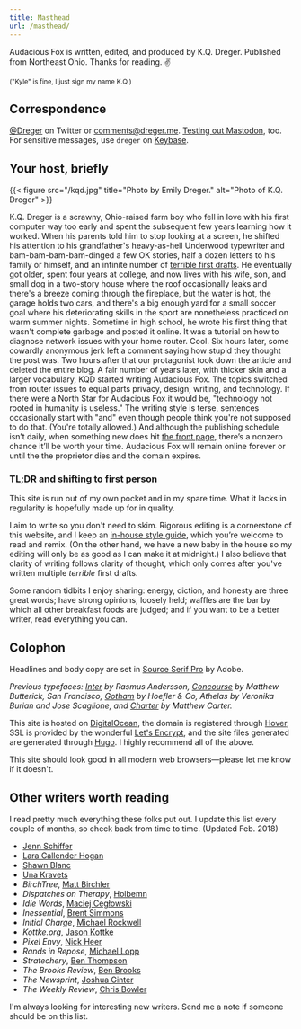 ```yaml
---
title: Masthead
url: /masthead/
---
```


Audacious Fox is written, edited, and produced by K.Q. Dreger. Published from Northeast Ohio. Thanks for reading. ✌️

<small>("Kyle" is fine, I just sign my name K.Q.)</small>


## Correspondence

[@Dreger](https://twitter.com/dreger) on Twitter or <comments@dreger.me>. [Testing out Mastodon](https://mastodon.social/@dreger), too. For sensitive messages, use `dreger` on [Keybase][].

[keybase]: https://keybase.io/dreger 


## Your host, briefly

{{< figure src="/kqd.jpg" title="Photo by Emily Dreger." alt="Photo of K.Q. Dreger" >}}

K.Q. Dreger is a scrawny, Ohio-raised farm boy who fell in love with his first computer way too early and spent the subsequent few years learning how it worked. When his parents told him to stop looking at a screen, he shifted his attention to his grandfather's heavy-as-hell Underwood typewriter and bam-bam-bam-bam-dinged a few OK stories, half a dozen letters to his family or himself, and an infinite number of [terrible first drafts](https://www.brainpickings.org/2013/11/22/bird-by-bird-anne-lamott/). He eventually got older, spent four years at college, and now lives with his wife, son, and small dog in a two-story house where the roof occasionally leaks and there's a breeze coming through the fireplace, but the water is hot, the garage holds two cars, and there's a big enough yard for a small soccer goal where his deteriorating skills in the sport are nonetheless practiced on warm summer nights. Sometime in high school, he wrote his first thing that wasn't complete garbage and posted it online. It was a tutorial on how to diagnose network issues with your home router. Cool. Six hours later, some cowardly anonymous jerk left a comment saying how stupid they thought the post was. Two hours after that our protagonist took down the article and deleted the entire blog. A fair number of years later, with thicker skin and a larger vocabulary, KQD started writing Audacious Fox. The topics switched from router issues to equal parts privacy, design, writing, and technology. If there were a North Star for Audacious Fox it would be, "technology not rooted in humanity is useless." The writing style is terse, sentences occasionally start with "and" even though people think you're not supposed to do that. (You're totally allowed.) And although the publishing schedule isn’t daily, when something new does hit [the front page](/), there’s a nonzero chance it’ll be worth your time. Audacious Fox will remain online forever or until the the proprietor dies and the domain expires. 

### TL;DR and shifting to first person 

This site is run out of my own pocket and in my spare time. What it lacks in regularity is hopefully made up for in quality. 

I aim to write so you don't need to skim. Rigorous editing is a cornerstone of this website, and I keep an [in-house style guide](/projects/style-guide), which you’re welcome to read and remix. (On the other hand, we have a new baby in the house so my editing will only be as good as I can make it at midnight.) I also believe that clarity of writing follows clarity of thought, which only comes after you've written multiple *terrible* first drafts. 

Some random tidbits I enjoy sharing: energy, diction, and honesty are three great words; have strong opinions, loosely held; waffles are the bar by which all other breakfast foods are judged; and if you want to be a better writer, read everything you can. 


## Colophon

Headlines and body copy are set in [Source Serif Pro](https://fonts.adobe.com/fonts/source-serif) by Adobe.

*Previous typefaces: [Inter](https://rsms.me/inter/) by Rasmus Andersson, [Concourse](http://practicaltypography.com/concourse.html) by Matthew Butterick, San Francisco, [Gotham](https://www.typography.com/fonts/gotham/overview/) by Hoefler &amp; Co, Athelas by Veronika Burian and Jose Scaglione, and [Charter](http://practicaltypography.com/charter.html) by Matthew Carter.*

This site is hosted on [DigitalOcean](https://www.digitalocean.com), the domain is registered through [Hover](http://hover.com), SSL is provided by the wonderful [Let's Encrypt](https://letsencrypt.org/), and the site files generated are generated through [Hugo](https://gohugo.io/). I highly recommend all of the above.

This site should look good in all modern web browsers—please let me know if it doesn't. 

## Other writers worth reading 

I read pretty much everything these folks put out. I update this list every couple of months, so check back from time to time. (Updated Feb. 2018)

- [Jenn Schiffer](http://jennmoney.biz)
- [Lara Callender Hogan](http://larahogan.me/blog/)
- [Shawn Blanc](https://shawnblanc.net)
- [Una Kravets](https://una.im/archive/#💁)
- _BirchTree_, [Matt Birchler](https://birchtree.me)
- _Dispatches on Therapy_, [Holbemn](http://holbemn.xyz)
- _Idle Words_, [Maciej Cegłowski](http://idlewords.com)
- _Inessential_, [Brent Simmons](http://inessential.com)
- _Initial Charge_, [Michael Rockwell](http://initialcharge.net)
- _Kottke.org_, [Jason Kottke](http://kottke.org)
- _Pixel Envy_, [Nick Heer](http://pxlnv.com)
- _Rands in Repose_, [Michael Lopp](http://randsinrepose.com)
- _Stratechery_, [Ben Thompson](https://stratechery.com)
- _The Brooks Review_, [Ben Brooks](https://brooksreview.net)
- _The Newsprint_, [Joshua Ginter](http://thenewsprint.co)
- _The Weekly Review_, [Chris Bowler](http://chrisbowler.com/journal)

I'm always looking for interesting new writers. Send me a note if someone should be on this list. 